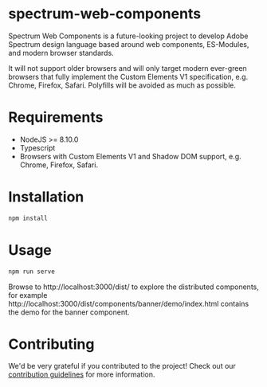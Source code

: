 # spectrum-web-components

Spectrum Web Components is a future-looking project to develop Adobe Spectrum design language based around web components, ES-Modules, and modern browser standards.

It will not support older browsers and will only target modern ever-green browsers that fully implement the Custom Elements V1 specification, e.g. Chrome, Firefox, Safari. Polyfills will be avoided as much as possible.

# Requirements

-   NodeJS >= 8.10.0
-   Typescript
-   Browsers with Custom Elements V1 and Shadow DOM support, e.g. Chrome, Firefox, Safari.

# Installation

```bash
npm install
```

# Usage

```bash
npm run serve
```

Browse to http://localhost:3000/dist/ to explore the distributed components, for example http://localhost:3000/dist/components/banner/demo/index.html contains the demo for the banner component.

# Contributing

We'd be very grateful if you contributed to the project! Check out our
[contribution guidelines](CONTRIBUTING.md) for more information.
